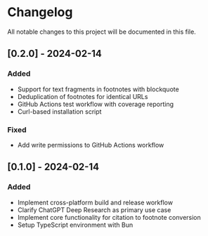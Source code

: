 # Changelog

All notable changes to this project will be documented in this file.

## [0.2.0] - 2024-02-14

### Added
- Support for text fragments in footnotes with blockquote
- Deduplication of footnotes for identical URLs
- GitHub Actions test workflow with coverage reporting
- Curl-based installation script

### Fixed
- Add write permissions to GitHub Actions workflow

## [0.1.0] - 2024-02-14

### Added
- Implement cross-platform build and release workflow
- Clarify ChatGPT Deep Research as primary use case
- Implement core functionality for citation to footnote conversion
- Setup TypeScript environment with Bun
